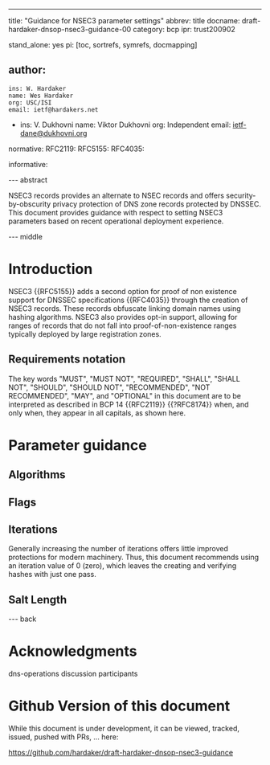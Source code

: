 ---
title: "Guidance for NSEC3 parameter settings"
abbrev: title
docname: draft-hardaker-dnsop-nsec3-guidance-00
category: bcp
ipr: trust200902

stand_alone: yes
pi: [toc, sortrefs, symrefs, docmapping]

author:
  -
    ins: W. Hardaker
    name: Wes Hardaker
    org: USC/ISI
    email: ietf@hardakers.net
  -
    ins: V. Dukhovni
    name: Viktor Dukhovni
    org: Independent
    email: ietf-dane@dukhovni.org

normative:
  RFC2119:
  RFC5155:
  RFC4035:

informative:

--- abstract

NSEC3 records provides an alternate to NSEC records and offers
security-by-obscurity privacy protection of DNS zone records protected
by DNSSEC.  This document provides guidance with respect to setting
NSEC3 parameters based on recent operational deployment experience.

--- middle

# Introduction

NSEC3 {{RFC5155}} adds a second option for proof of non existence
support for DNSSEC specifications {{RFC4035}} through the creation of
NSEC3 records.  These records obfuscate linking domain names using
hashing algorithms.  NSEC3 also provides opt-in support, allowing for
ranges of records that do not fall into proof-of-non-existence ranges
typically deployed by large registration zones.

## Requirements notation

   The key words "MUST", "MUST NOT", "REQUIRED", "SHALL", "SHALL NOT",
   "SHOULD", "SHOULD NOT", "RECOMMENDED", "NOT RECOMMENDED", "MAY",
   and "OPTIONAL" in this document are to be interpreted as described
   in BCP 14 {{RFC2119}} {{?RFC8174}} when, and only when, they appear
   in all capitals, as shown here.

# Parameter guidance

## Algorithms

## Flags

## Iterations

Generally increasing the number of iterations offers little improved
protections for modern machinery.  Thus, this document recommends
using an iteration value of 0 (zero), which leaves the creating and
verifying hashes with just one pass.

## Salt Length

--- back

# Acknowledgments

dns-operations discussion participants

# Github Version of this document

While this document is under development, it can be viewed, tracked,
issued, pushed with PRs, ... here:

https://github.com/hardaker/draft-hardaker-dnsop-nsec3-guidance
